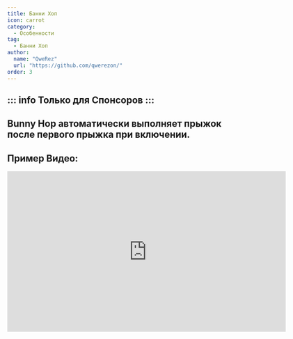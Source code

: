 ```yaml
---
title: Банни Хоп
icon: carrot
category:
  - Особенности
tag:
  - Банни Хоп
author: 
  name: "QweRez"
  url: "https://github.com/qwerezon/"
order: 3
---
```


::: info Только для Спонсоров
:::
---
## Bunny Hop автоматически выполняет прыжок после первого прыжка при включении.

## Пример Видео:

<div class="iframe-container"><iframe width="640" height="369" src="https://www.youtube.com/embed/Gh2GX23E6dw?list=PL5eI1Tb64p56g27qfYk7VuFTz4FK6YrKa" title="Korepi - Банни Хоп (Спонсор)" frameborder="0" allow="accelerometer; autoplay; clipboard-write; encrypted-media; gyroscope; picture-in-picture; web-share" allowfullscreen></iframe></div>
